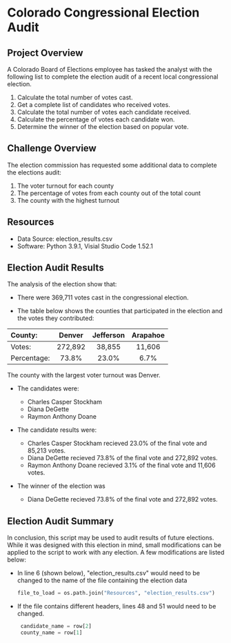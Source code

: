 # Colorado Congressional Election Audit

## Project Overview
A Colorado Board of Elections employee has tasked the analyst with the following list to complete the election audit of a recent local congressional election.

1. Calculate the total number of votes cast.
2. Get a complete list of candidates who received votes.
3. Calculate the total number of votes each candidate received.
4. Calculate the percentage of votes each candidate won.
5. Determine the winner of the election based on popular vote.

## Challenge Overview
The election commission has requested some additional data to complete the elections audit:

1. The voter turnout for each county
2. The percentage of votes from each county out of the total count
3. The county with the highest turnout

## Resources
- Data Source: election_results.csv
- Software: Python 3.9.1, Visial Studio Code 1.52.1

## Election Audit Results
The analysis of the election show that:

- There were 369,711 votes cast in the congressional election.

- The table below shows the counties that participated in the election and the votes they contributed:


| County: | Denver | Jefferson | Arapahoe |
| :------------- | :-------------: | :-------------: | :-------------: |
| Votes:  | 272,892 | 38,855 | 11,606 |
| Percentage:  | 73.8% | 23.0% | 6.7% |


The county with the largest voter turnout was Denver.

- The candidates were:
  - Charles Casper Stockham
  - Diana DeGette
  - Raymon Anthony Doane

- The candidate results were:
  - Charles Casper Stockham recieved 23.0% of the final vote and 85,213 votes.
  - Diana DeGette recieved 73.8% of the final vote and 272,892 votes.
  - Raymon Anthony Doane recieved 3.1% of the final vote and 11,606 votes.
  
- The winner of the election was
  - Diana DeGette recieved 73.8% of the final vote and 272,892 votes.

## Election Audit Summary

In conclusion, this script may be used to audit results of future elections. While it was designed with this election in mind, small modifications can be applied to the script to work with any election. A few modifications are listed below:
- In line 6 (shown below), "election_results.csv" would need to be changed to the name of the file containing the election data

  ```Python
  file_to_load = os.path.join("Resources", "election_results.csv")
  ```
- If the file contains different headers, lines 48 and 51 would need to be changed.
  ```Python
   candidate_name = row[2]
   county_name = row[1]
   ```
